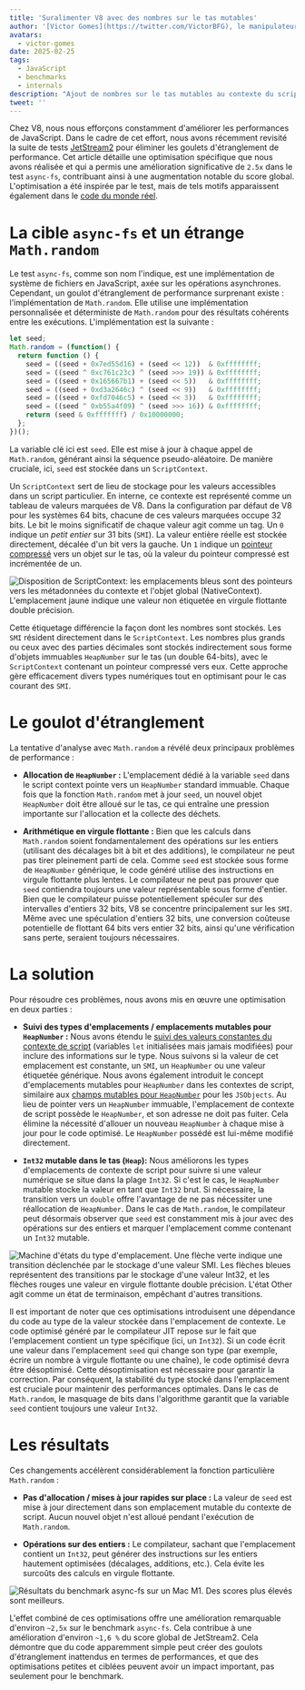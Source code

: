 ```yaml
---
title: 'Suralimenter V8 avec des nombres sur le tas mutables'
author: '[Victor Gomes](https://twitter.com/VictorBFG), le manipulateur de bits'
avatars:
  - victor-gomes
date: 2025-02-25
tags:
  - JavaScript
  - benchmarks
  - internals
description: "Ajout de nombres sur le tas mutables au contexte du script"
tweet: ''
---
```


Chez V8, nous nous efforçons constamment d'améliorer les performances de JavaScript. Dans le cadre de cet effort, nous avons récemment revisité la suite de tests [JetStream2](https://browserbench.org/JetStream2.1/) pour éliminer les goulets d'étranglement de performance. Cet article détaille une optimisation spécifique que nous avons réalisée et qui a permis une amélioration significative de `2.5x` dans le test `async-fs`, contribuant ainsi à une augmentation notable du score global. L'optimisation a été inspirée par le test, mais de tels motifs apparaissent également dans le [code du monde réel](https://github.com/WebAssembly/binaryen/blob/3339c1f38da5b68ce8bf410773fe4b5eee451ab8/scripts/fuzz_shell.js#L248).

<!--truncate-->
# La cible `async-fs` et un étrange `Math.random`

Le test `async-fs`, comme son nom l'indique, est une implémentation de système de fichiers en JavaScript, axée sur les opérations asynchrones. Cependant, un goulot d'étranglement de performance surprenant existe : l'implémentation de `Math.random`. Elle utilise une implémentation personnalisée et déterministe de `Math.random` pour des résultats cohérents entre les exécutions. L'implémentation est la suivante :

```js
let seed;
Math.random = (function() {
  return function () {
    seed = ((seed + 0x7ed55d16) + (seed << 12))  & 0xffffffff;
    seed = ((seed ^ 0xc761c23c) ^ (seed >>> 19)) & 0xffffffff;
    seed = ((seed + 0x165667b1) + (seed << 5))   & 0xffffffff;
    seed = ((seed + 0xd3a2646c) ^ (seed << 9))   & 0xffffffff;
    seed = ((seed + 0xfd7046c5) + (seed << 3))   & 0xffffffff;
    seed = ((seed ^ 0xb55a4f09) ^ (seed >>> 16)) & 0xffffffff;
    return (seed & 0xfffffff) / 0x10000000;
  };
})();
```

La variable clé ici est `seed`. Elle est mise à jour à chaque appel de `Math.random`, générant ainsi la séquence pseudo-aléatoire. De manière cruciale, ici, `seed` est stockée dans un `ScriptContext`.

Un `ScriptContext` sert de lieu de stockage pour les valeurs accessibles dans un script particulier. En interne, ce contexte est représenté comme un tableau de valeurs marquées de V8. Dans la configuration par défaut de V8 pour les systèmes 64 bits, chacune de ces valeurs marquées occupe 32 bits. Le bit le moins significatif de chaque valeur agit comme un tag. Un `0` indique un _petit entier_ sur 31 bits (`SMI`). La valeur entière réelle est stockée directement, décalée d'un bit vers la gauche. Un `1` indique un [pointeur compressé](https://v8.dev/blog/pointer-compression) vers un objet sur le tas, où la valeur du pointeur compressé est incrémentée de un.

![Disposition de `ScriptContext`: les emplacements bleus sont des pointeurs vers les métadonnées du contexte et l'objet global (`NativeContext`). L'emplacement jaune indique une valeur non étiquetée en virgule flottante double précision.](/_img/mutable-heap-number/script-context.svg)

Cette étiquetage différencie la façon dont les nombres sont stockés. Les `SMI` résident directement dans le `ScriptContext`. Les nombres plus grands ou ceux avec des parties décimales sont stockés indirectement sous forme d'objets immuables `HeapNumber` sur le tas (un double 64-bits), avec le `ScriptContext` contenant un pointeur compressé vers eux. Cette approche gère efficacement divers types numériques tout en optimisant pour le cas courant des `SMI`.

# Le goulot d'étranglement

La tentative d'analyse avec `Math.random` a révélé deux principaux problèmes de performance :

- **Allocation de `HeapNumber` :** L'emplacement dédié à la variable `seed` dans le script context pointe vers un `HeapNumber` standard immuable. Chaque fois que la fonction `Math.random` met à jour `seed`, un nouvel objet `HeapNumber` doit être alloué sur le tas, ce qui entraîne une pression importante sur l'allocation et la collecte des déchets.

- **Arithmétique en virgule flottante :** Bien que les calculs dans `Math.random` soient fondamentalement des opérations sur les entiers (utilisant des décalages bit à bit et des additions), le compilateur ne peut pas tirer pleinement parti de cela. Comme `seed` est stockée sous forme de `HeapNumber` générique, le code généré utilise des instructions en virgule flottante plus lentes. Le compilateur ne peut pas prouver que `seed` contiendra toujours une valeur représentable sous forme d'entier. Bien que le compilateur puisse potentiellement spéculer sur des intervalles d'entiers 32 bits, V8 se concentre principalement sur les `SMI`. Même avec une spéculation d'entiers 32 bits, une conversion coûteuse potentielle de flottant 64 bits vers entier 32 bits, ainsi qu'une vérification sans perte, seraient toujours nécessaires.

# La solution

Pour résoudre ces problèmes, nous avons mis en œuvre une optimisation en deux parties :

- **Suivi des types d'emplacements / emplacements mutables pour `HeapNumber` :** Nous avons étendu le [suivi des valeurs constantes du contexte de script](https://issues.chromium.org/u/2/issues/42203515) (variables `let` initialisées mais jamais modifiées) pour inclure des informations sur le type. Nous suivons si la valeur de cet emplacement est constante, un `SMI`, un `HeapNumber` ou une valeur étiquetée générique. Nous avons également introduit le concept d'emplacements mutables pour `HeapNumber` dans les contextes de script, similaire aux [champs mutables pour `HeapNumber`](https://v8.dev/blog/react-cliff#smi-heapnumber-mutableheapnumber) pour les `JSObjects`. Au lieu de pointer vers un `HeapNumber` immuable, l'emplacement de contexte de script possède le `HeapNumber`, et son adresse ne doit pas fuiter. Cela élimine la nécessité d'allouer un nouveau `HeapNumber` à chaque mise à jour pour le code optimisé. Le `HeapNumber` possédé est lui-même modifié directement.

- **`Int32` mutable dans le tas (`Heap`):** Nous améliorons les types d'emplacements de contexte de script pour suivre si une valeur numérique se situe dans la plage `Int32`. Si c'est le cas, le `HeapNumber` mutable stocke la valeur en tant que `Int32` brut. Si nécessaire, la transition vers un `double` offre l'avantage de ne pas nécessiter une réallocation de `HeapNumber`. Dans le cas de `Math.random`, le compilateur peut désormais observer que `seed` est constamment mis à jour avec des opérations sur des entiers et marquer l'emplacement comme contenant un `Int32` mutable.

![Machine d'états du type d'emplacement. Une flèche verte indique une transition déclenchée par le stockage d'une valeur `SMI`. Les flèches bleues représentent des transitions par le stockage d'une valeur `Int32`, et les flèches rouges une valeur en virgule flottante double précision. L'état `Other` agit comme un état de terminaison, empêchant d'autres transitions.](/_img/mutable-heap-number/transitions.svg)

Il est important de noter que ces optimisations introduisent une dépendance du code au type de la valeur stockée dans l'emplacement de contexte. Le code optimisé généré par le compilateur JIT repose sur le fait que l'emplacement contient un type spécifique (ici, un `Int32`). Si un code écrit une valeur dans l'emplacement `seed` qui change son type (par exemple, écrire un nombre à virgule flottante ou une chaîne), le code optimisé devra être désoptimisé. Cette désoptimisation est nécessaire pour garantir la correction. Par conséquent, la stabilité du type stocké dans l'emplacement est cruciale pour maintenir des performances optimales. Dans le cas de `Math.random`, le masquage de bits dans l'algorithme garantit que la variable `seed` contient toujours une valeur `Int32`.

# Les résultats

Ces changements accélèrent considérablement la fonction particulière `Math.random` :

- **Pas d'allocation / mises à jour rapides sur place :** La valeur de `seed` est mise à jour directement dans son emplacement mutable du contexte de script. Aucun nouvel objet n'est alloué pendant l'exécution de `Math.random`.

- **Opérations sur des entiers :** Le compilateur, sachant que l'emplacement contient un `Int32`, peut générer des instructions sur les entiers hautement optimisées (décalages, additions, etc.). Cela évite les surcoûts des calculs en virgule flottante.

![Résultats du benchmark `async-fs` sur un Mac M1. Des scores plus élevés sont meilleurs.](/_img/mutable-heap-number/result.png)

L'effet combiné de ces optimisations offre une amélioration remarquable d'environ `~2,5x` sur le benchmark `async-fs`. Cela contribue à une amélioration d'environ `~1,6 %` du score global de JetStream2. Cela démontre que du code apparemment simple peut créer des goulots d'étranglement inattendus en termes de performances, et que des optimisations petites et ciblées peuvent avoir un impact important, pas seulement pour le benchmark.

